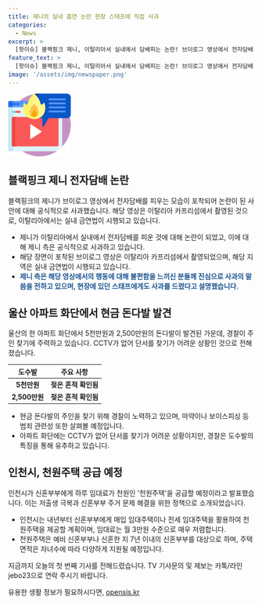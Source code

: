 ```yaml
---
title: 제니의 실내 흡연 논란 현장 스태프에 직접 사과
categories:
  - News
excerpt: >
  [핫이슈] 블랙핑크 제니, 이탈리아서 실내에서 담배피는 논란! 브이로그 영상에서 전자담배 피우는 모습 담기고, 이탈리아 실내금연법 위반 논란. 제니 소속사는 사과와 스태프에도 연락해 사과. 경찰, 울산 아파트 화단서 돈다발 5천만원·2,500만원 발견. 소유주 미상, 마약 및 범죄 관련성 조사. 인천시, 신혼부부 천원 주택 공급 예정. 유정복 시장, 아이 플러스 집드림 정책으로 천원주택 제공 예정. [기사 신고 카톡/라인 jebo23]
feature_text: >
  [핫이슈] 블랙핑크 제니, 이탈리아서 실내에서 담배피는 논란! 브이로그 영상에서 전자담배 피우는 모습 담기고, 이탈리아 실내금연법 위반 논란. 제니 소속사는 사과와 스태프에도 연락해 사과. 경찰, 울산 아파트 화단서 돈다발 5천만원·2,500만원 발견. 소유주 미상, 마약 및 범죄 관련성 조사. 인천시, 신혼부부 천원 주택 공급 예정. 유정복 시장, 아이 플러스 집드림 정책으로 천원주택 제공 예정. [기사 신고 카톡/라인 jebo23]
image: '/assets/img/newspaper.png'
---
```


<p><img src="/assets/img/news.png" alt="rentncar 속보" /></p>

<h2 data-ke-size="size26">블랙핑크 제니 전자담배 논란</h2>

<p data-ke-size="size16">블랙핑크의 제니가 브이로그 영상에서 전자담배를 피우는 모습이 포착되어 논란이 된 사안에 대해 공식적으로 사과했습니다. 해당 영상은 이탈리아 카프리섬에서 촬영된 것으로, 이탈리아에서는 실내 금연법이 시행되고 있습니다.</p>

<ul>
<li>제니가 이탈리아에서 실내에서 전자담배를 피운 것에 대해 논란이 되었고, 이에 대해 제니 측은 공식적으로 사과하고 있습니다.</li>
<li>해당 장면이 포착된 브이로그 영상은 이탈리아 카프리섬에서 촬영되었으며, 해당 지역은 실내 금연법이 시행되고 있습니다.</li>
<li><b><span style="color: #1a5490;">제니 측은 해당 영상에서의 행동에 대해 불편함을 느끼신 분들께 진심으로 사과의 말씀을 전하고 있으며, 현장에 있던 스태프에게도 사과를 드렸다고 설명했습니다.</span></b></li>
</ul>

<h2 data-ke-size="size26">울산 아파트 화단에서 현금 돈다발 발견</h2>

<p data-ke-size="size16">울산의 한 아파트 화단에서 5천만원과 2,500만원의 돈다발이 발견된 가운데, 경찰이 주인 찾기에 주력하고 있습니다. CCTV가 없어 단서를 찾기가 어려운 상황인 것으로 전해졌습니다.</p>

<table>
<thead>
<tr>
<th scope="col">도수발</th>
<th scope="col">주요 사항</th>
</tr>
</thead>
<tbody>
<tr>
<td style="text-align: center; height: 17px;"><b>5천만원</b></td>
<td style="text-align: center; height: 17px;"><b>젖은 흔적 확인됨</b></td>
</tr>
<tr>
<td style="text-align: center; height: 17px;"><b>2,500만원</b></td>
<td style="text-align: center; height: 17px;"><b>젖은 흔적 확인됨</b></td>
</tr>
</tbody>
</table>

<ul>
<li>현금 돈다발의 주인을 찾기 위해 경찰이 노력하고 있으며, 마약이나 보이스피싱 등 범죄 관련성 또한 살펴볼 예정입니다.</li>
<li>아파트 화단에는 CCTV가 없어 단서를 찾기가 어려운 상황이지만, 경찰은 도수발의 특징을 통해 유추하고 있습니다.</li>
</ul>

<h2 data-ke-size="size26">인천시, 천원주택 공급 예정</h2>

<p data-ke-size="size16">인천시가 신혼부부에게 하루 임대료가 천원인 '천원주택'을 공급할 예정이라고 발표했습니다. 이는 저출생 극복과 신혼부부 주거 문제 해결을 위한 정책으로 소개되었습니다.</p>

<ul>
<li>인천시는 내년부터 신혼부부에게 매입 임대주택이나 전세 임대주택을 활용하여 천원주택을 제공할 계획이며, 임대료는 월 3만원 수준으로 매우 저렴합니다.</li>
<li>천원주택은 예비 신혼부부나 신혼한 지 7년 이내의 신혼부부를 대상으로 하며, 주택 면적은 자녀수에 따라 다양하게 지원될 예정입니다.</li>
</ul>

<p data-ke-size="size16">지금까지 오늘의 첫 번째 기사를 전해드렸습니다. TV 기사문의 및 제보는 카톡/라인 jebo23으로 연락 주시기 바랍니다.</p>
유용한 생활 정보가 필요하시다면, <a href="https://opensis.kr" rel="dofollow">opensis.kr</a>


